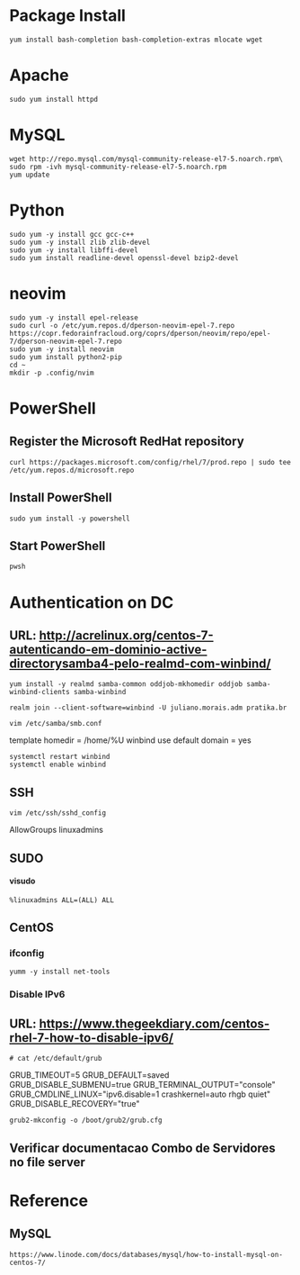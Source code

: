 # Package Install
```console
yum install bash-completion bash-completion-extras mlocate wget
```
# Apache
```console
sudo yum install httpd
```

# MySQL
```console
wget http://repo.mysql.com/mysql-community-release-el7-5.noarch.rpm\
sudo rpm -ivh mysql-community-release-el7-5.noarch.rpm
yum update
 ```

# Python
```console
sudo yum -y install gcc gcc-c++
sudo yum -y install zlib zlib-devel
sudo yum -y install libffi-devel
sudo yum install readline-devel openssl-devel bzip2-devel
```
# neovim
```console
sudo yum -y install epel-release
sudo curl -o /etc/yum.repos.d/dperson-neovim-epel-7.repo https://copr.fedorainfracloud.org/coprs/dperson/neovim/repo/epel-7/dperson-neovim-epel-7.repo
sudo yum -y install neovim
sudo yum install python2-pip
cd ~
mkdir -p .config/nvim
```

# PowerShell
## Register the Microsoft RedHat repository
```console
curl https://packages.microsoft.com/config/rhel/7/prod.repo | sudo tee /etc/yum.repos.d/microsoft.repo
```

## Install PowerShell
```console
sudo yum install -y powershell
```

## Start PowerShell
```console
pwsh
```

# Authentication on DC
## URL: http://acrelinux.org/centos-7-autenticando-em-dominio-active-directorysamba4-pelo-realmd-com-winbind/
```console
yum install -y realmd samba-common oddjob-mkhomedir oddjob samba-winbind-clients samba-winbind
```

```console
realm join --client-software=winbind -U juliano.morais.adm pratika.br
```

```console
vim /etc/samba/smb.conf
```
template homedir = /home/%U
winbind use default domain = yes
```console
systemctl restart winbind
systemctl enable winbind
```
## SSH
```console
vim /etc/ssh/sshd_config
```
AllowGroups linuxadmins

## SUDO
#### visudo
```console
%linuxadmins ALL=(ALL) ALL
```

## CentOS
### ifconfig
```console
yumm -y install net-tools
```

### Disable IPv6
## URL: https://www.thegeekdiary.com/centos-rhel-7-how-to-disable-ipv6/
```console
# cat /etc/default/grub
```
GRUB_TIMEOUT=5
GRUB_DEFAULT=saved
GRUB_DISABLE_SUBMENU=true
GRUB_TERMINAL_OUTPUT="console"
GRUB_CMDLINE_LINUX="ipv6.disable=1 crashkernel=auto rhgb quiet"
GRUB_DISABLE_RECOVERY="true"

```console
grub2-mkconfig -o /boot/grub2/grub.cfg
```

## Verificar documentacao Combo de Servidores no file server

# Reference
## MySQL
```console
https://www.linode.com/docs/databases/mysql/how-to-install-mysql-on-centos-7/
```
